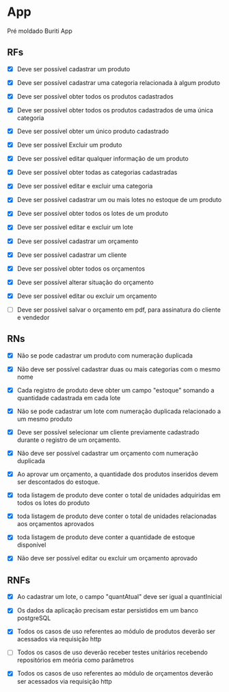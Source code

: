 # App

Pré moldado Buriti App

## RFs

- [x] Deve ser possível cadastrar um produto
- [x] Deve ser possível cadastrar uma categoria relacionada à algum produto 
- [x] Deve ser possível obter todos os produtos cadastrados
- [x] Deve ser possível obter todos os produtos cadastrados de uma única categoria
- [x] Deve ser possível obter um único produto cadastrado
- [x] Deve ser possível Excluir um produto
- [x] Deve ser possível editar qualquer informação de um produto
- [x] Deve ser possível obter todas as categorias cadastradas
- [x] Deve ser possível editar e excluir uma categoria
- [x] Deve ser possível cadastrar um ou mais lotes no estoque de um produto
- [X] Deve ser possível obter todos os lotes de um produto
- [x] Deve ser possível editar e excluir um lote

- [x] Deve ser possível cadastrar um orçamento
- [x] Deve ser possível cadastrar um cliente
- [x] Deve ser possível obter todos os orçamentos 
- [x] Deve ser possível alterar situação do orçamento
- [x] Deve ser possível editar ou excluir um orçamento 
- [ ] Deve ser possível salvar o orçamento em pdf, para assinatura do cliente e vendedor


## RNs

- [x] Não se pode cadastrar um produto com numeração duplicada
- [x] Não deve ser possível cadastrar duas ou mais categorias com o mesmo nome
- [x] Cada registro de produto deve obter um campo "estoque" somando a quantidade cadastrada em cada lote
- [x] Não se pode cadastrar um lote com numeração duplicada relacionado a um mesmo produto

- [x] Deve ser possível selecionar um cliente previamente cadastrado durante o registro de um orçamento. 
- [x] Não deve ser possível cadastrar um orçamento com numeração duplicada
- [x] Ao aprovar um orçamento, a quantidade dos produtos inseridos devem ser descontados do estoque.
- [x] toda listagem de produto deve conter o total de unidades adquiridas em todos os lotes do produto
- [x] toda listagem de produto deve conter o total de unidades relacionadas aos orçamentos aprovados
- [x] toda listagem de produto deve conter a quantidade de estoque disponível
- [x] Não deve ser possível editar ou excluir um orçamento aprovado


## RNFs

- [x] Ao cadastrar um lote, o campo "quantAtual" deve ser igual a quantInicial 
- [x] Os dados da aplicação precisam estar persistidos em um banco postgreSQL
- [x] Todos os casos de uso referentes ao módulo de produtos deverão ser acessados via requisição http
- [ ] Todos os casos de uso deverão receber testes unitários recebendo repositórios em meória como parâmetros

- [X] Todos os casos de uso referentes ao módulo de orçamentos deverão ser acessados via requisição http
